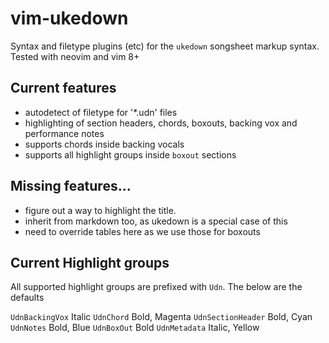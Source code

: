 # vim-ukedown

Syntax and filetype plugins (etc) for the `ukedown` songsheet markup syntax.
Tested with neovim and vim 8+

## Current features

* autodetect of filetype for '*.udn' files
* highlighting of section headers, chords, boxouts, backing vox and performance notes
* supports chords inside backing vocals
* supports all highlight groups inside `boxout` sections

## Missing features...

* figure out a way to highlight the title.
* inherit from markdown too, as ukedown is a special case of this
* need to override tables here as we use those for boxouts

## Current Highlight groups

All supported highlight groups are prefixed with `Udn`. The below are the defaults

`UdnBackingVox`     Italic
`UdnChord`          Bold, Magenta
`UdnSectionHeader`  Bold, Cyan
`UdnNotes`          Bold, Blue
`UdnBoxOut`         Bold
`UdnMetadata`       Italic, Yellow
